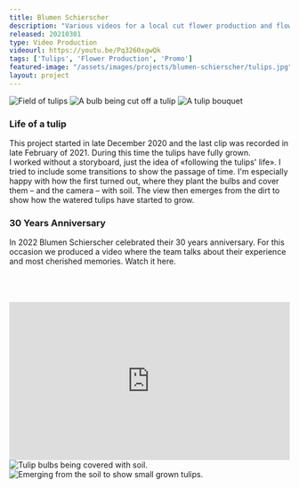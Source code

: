 ```yaml
---
title: Blumen Schierscher
description: "Various videos for a local cut flower production and flower store. They grow all of their flowers by themselves in Schaan, Liechtenstein.<br/><br/>Over the last few months I got to create various videos for them."
released: 20210301
type: Video Production
videourl: https://youtu.be/Pq3260xgwQk
tags: ['Tulips', 'Flower Production', 'Promo']
featured-image: "/assets/images/projects/blumen-schierscher/tulips.jpg"
layout: project
---
```


<div class="flickity_container">
    <img src="{{ site.url }}/assets/images/projects/blumen-schierscher/tulip-field.jpg" alt="Field of tulips" />
    <img src="{{ site.url }}/assets/images/projects/blumen-schierscher/tulip-cutting.jpg" alt="A bulb being cut off a tulip" />
    <img src="{{ site.url }}/assets/images/projects/blumen-schierscher/bouquet.jpg" alt="A tulip bouquet" />
</div>

<div class="full-width-container has-padding">
    <article class="text-block flex">
        <div class="half">
            <h3>Life of a tulip</h3>
        </div>
        <div class="half">
            <p>This project started in late December 2020 and the last clip was recorded in late February of 2021. During this time the tulips have fully grown.<br/>
            I worked without a storyboard, just the idea of «following the tulips' life». I tried to include some transitions to show the passage of time. I'm especially happy with how the first turned out, where they plant the bulbs and cover them – and the camera – with soil. The view then emerges from the dirt to show how the watered tulips have started to grow.</p>
        </div>
    </article>
</div>

<div class="full-width-container has-padding">
    <article class="text-block flex">
        <div class="half">
            <h3>30 Years Anniversary</h3>
        </div>
        <div class="half">
            <p>In 2022 Blumen Schierscher celebrated their 30 years anniversary. For this occasion we produced a video where the team talks about their experience and most cherished memories. Watch it here.</p><br/><br/><br/>
            <div style="padding:56.25% 0 0 0;position:relative;"><iframe src="https://player.vimeo.com/video/729097602?title=0&portrait=0" style="position:absolute;top:0;left:0;width:100%;height:100%;" frameborder="0" allow="autoplay; fullscreen; picture-in-picture" allowfullscreen></iframe></div><script src="https://player.vimeo.com/api/player.js"></script>
        </div>
    </article>
</div>

<div class="flickity_container">
    <img src="{{ site.url }}/assets/images/projects/blumen-schierscher/flowers_digin.jpg" alt="Tulip bulbs being covered with soil. " />
    <img src="{{ site.url }}/assets/images/projects/blumen-schierscher/flowers_comeout.jpg" alt="Emerging from the soil to show small grown tulips." />
</div>

